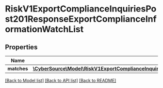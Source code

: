 # RiskV1ExportComplianceInquiriesPost201ResponseExportComplianceInformationWatchList

## Properties
Name | Type | Description | Notes
------------ | ------------- | ------------- | -------------
**matches** | [**\CyberSource\Model\RiskV1ExportComplianceInquiriesPost201ResponseExportComplianceInformationWatchListMatches[]**](RiskV1ExportComplianceInquiriesPost201ResponseExportComplianceInformationWatchListMatches.md) |  | [optional] 

[[Back to Model list]](../README.md#documentation-for-models) [[Back to API list]](../README.md#documentation-for-api-endpoints) [[Back to README]](../README.md)



